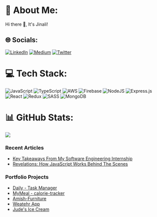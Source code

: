 # 💫 About Me:
Hi there 👋, It's Jinali!


## 🌐 Socials:
[![LinkedIn](https://img.shields.io/badge/LinkedIn-%230077B5.svg?logo=linkedin&logoColor=white)](https://linkedin.com/in/jinali-pabasara-55a8971a5) [![Medium](https://img.shields.io/badge/Medium-12100E?logo=medium&logoColor=white)](https://medium.com/@jinalipabasara) [![Twitter](https://img.shields.io/badge/Twitter-%231DA1F2.svg?logo=Twitter&logoColor=white)](https://twitter.com/@JinaliPabasara) 

# 💻 Tech Stack:
![JavaScript](https://img.shields.io/badge/javascript-%23323330.svg?style=for-the-badge&logo=javascript&logoColor=%23F7DF1E) ![TypeScript](https://img.shields.io/badge/typescript-%23007ACC.svg?style=for-the-badge&logo=typescript&logoColor=white) ![AWS](https://img.shields.io/badge/AWS-%23FF9900.svg?style=for-the-badge&logo=amazon-aws&logoColor=white) ![Firebase](https://img.shields.io/badge/firebase-%23039BE5.svg?style=for-the-badge&logo=firebase) ![NodeJS](https://img.shields.io/badge/node.js-6DA55F?style=for-the-badge&logo=node.js&logoColor=white) ![Express.js](https://img.shields.io/badge/express.js-%23404d59.svg?style=for-the-badge&logo=express&logoColor=%2361DAFB) ![React](https://img.shields.io/badge/react-%2320232a.svg?style=for-the-badge&logo=react&logoColor=%2361DAFB) ![Redux](https://img.shields.io/badge/redux-%23593d88.svg?style=for-the-badge&logo=redux&logoColor=white) ![SASS](https://img.shields.io/badge/SASS-hotpink.svg?style=for-the-badge&logo=SASS&logoColor=white) ![MongoDB](https://img.shields.io/badge/MongoDB-%234ea94b.svg?style=for-the-badge&logo=mongodb&logoColor=white)

# 📊 GitHub Stats:
![](https://github-readme-stats.vercel.app/api/top-langs/?username=jinali98&theme=dark&hide_border=true&include_all_commits=false&count_private=false&layout=compact)


<h3>Recent Articles</h3>

  * [Key Takeaways From My Software Engineering Internship](https://medium.com/apium-innovations/key-takeaways-from-my-software-engineering-internship-eb9c060732b)
  * [Revelations: How JavaScript Works Behind The Scenes](https://medium.com/apium-innovations/how-javascript-works-behind-the-scenes-766d8a816c68)

<h3>Portfolio Projects</h3>

  * [Daily - Task Manager](https://portfolio-project-daily.herokuapp.com)
  * [MyMeal - calorie-tracker](https://main.d2r7pj44vnzlqv.amplifyapp.com)
  * [Amish-Furniture](https://amish-furniture.netlify.app)
  * [Weatehr App](https://jinali98-portfolio-project-weather-app.netlify.app)
  * [Jude's Ice Cream](https://jinali98-judes-ice-cream.netlify.app)



